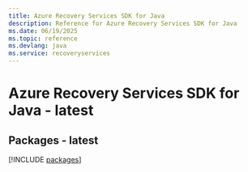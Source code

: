 ```yaml
---
title: Azure Recovery Services SDK for Java
description: Reference for Azure Recovery Services SDK for Java
ms.date: 06/19/2025
ms.topic: reference
ms.devlang: java
ms.service: recoveryservices
---
```

# Azure Recovery Services SDK for Java - latest
## Packages - latest
[!INCLUDE [packages](recovery-services-index.md)]